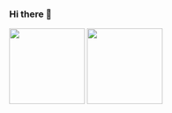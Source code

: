 ### Hi there 👋

<!--
**shusongLu/shusongLu** is a ✨ _special_ ✨ repository because its `README.md` (this file) appears on your GitHub profile.

Here are some ideas to get you started:

- 🔭 I’m currently working on ...
- 🌱 I’m currently learning ...
- 👯 I’m looking to collaborate on ...
- 🤔 I’m looking for help with ...
- 💬 Ask me about ...
- 📫 How to reach me: ...
- 😄 Pronouns: ...
- ⚡ Fun fact: ...
-->

<img align="" height="137px" src="https://github-readme-stats.vercel.app/api?username=shusongLu&hide_title=true&hide_border=true&show_icons=true&include_all_commits=true&line_height=21&bg_color=0,EC6C6C,FFD479,FFFC79,73FA79&theme=graywhite&locale=cn" />        <img align="" height="137px" src="https://github-readme-stats.vercel.app/api/top-langs/?username=shusongLu&hide_title=true&hide_border=true&layout=compact&bg_color=0,73FA79,73FDFF,D783FF&theme=graywhite&locale=cn" />
